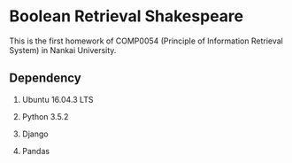 # Boolean Retrieval Shakespeare
This is the first homework of COMP0054 (Principle of Information Retrieval System) in Nankai University.

## Dependency

1. Ubuntu 16.04.3 LTS

2. Python 3.5.2

3. Django

4. Pandas

